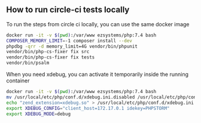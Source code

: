 ## How to run circle-ci tests locally

To run the steps from circle ci locally, you can use the same docker image
```bash
docker run -it -v $(pwd):/var/www ezsystems/php:7.4 bash
COMPOSER_MEMORY_LIMIT=-1 composer install --dev
phpdbg -qrr -d memory_limit=4G vendor/bin/phpunit
vendor/bin/php-cs-fixer fix src
vendor/bin/php-cs-fixer fix tests
vendor/bin/psalm
```

When you need xdebug, you can activate it temporarily inside the running container
```bash
docker run -it -v $(pwd):/var/www ezsystems/php:7.4 bash
mv /usr/local/etc/php/conf.d/xdebug.ini.disabled /usr/local/etc/php/conf.d/xdebug.ini
echo "zend_extension=xdebug.so" > /usr/local/etc/php/conf.d/xdebug.ini
export XDEBUG_CONFIG="client_host=172.17.0.1 idekey=PHPSTORM"
export XDEBUG_MODE=debug
```
